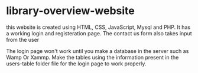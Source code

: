 # library-overview-website
this website is created using HTML, CSS, JavaScript, Mysql and PHP. It has a working login and registeration page. The contact us form also takes input from the user

The login page won't work until you make a database in the server such as Wamp Or Xammp. Make the tables using the information present in the users-table folder file for the login page to work properly.
